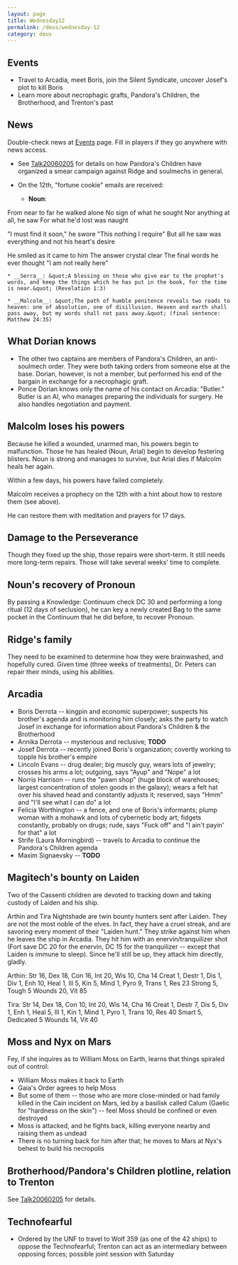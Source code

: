 ```yaml
---
layout: page
title: Wednesday12
permalink: /deus/wednesday-12
category: deus
---
```

## Events

* Travel to Arcadia, meet Boris, join the Silent Syndicate, uncover Josef's plot to kill Boris
* Learn more about necrophagic grafts, Pandora's Children, the Brotherhood, and Trenton's past


## News

Double-check news at [Events](events) page. Fill in players if they go anywhere with news access.
* See [Talk20060205](talk-20060205) for details on how Pandora's Children have organized a smear campaign against Ridge and soulmechs in general.
* On the 12th, &quot;fortune cookie&quot; emails are received:

    * __Noun__:

From near to far he walked alone
No sign of what he sought
Nor anything at all, he saw
For what he'd lost was naught

&quot;I must find it soon,&quot; he swore
&quot;This nothing I require&quot;
But all he saw was everything
and not his heart's desire

He smiled as it came to him
The answer crystal clear
The final words he ever thought
&quot;I am not really here&quot;

    * __Serra__: &quot;A blessing on those who give ear to the prophet's words, and keep the things which he has put in the book, for the time is near.&quot; (Revelation 1:3)

    * __Malcolm__: &quot;The path of humble penitence reveals two roads to heaven: one of absolution, one of disillusion. Heaven and earth shall pass away, but my words shall not pass away.&quot; (final sentence: Matthew 24:35)


## What Dorian knows

* The other two captains are members of Pandora's Children, an anti-soulmech order. They were both taking orders from someone else at the base. Dorian, however, is not a member, but performed his end of the bargain in exchange for a necrophagic graft.
* Ponce Dorian knows only the name of his contact on Arcadia: &quot;Butler.&quot; Butler is an AI, who manages preparing the individuals for surgery. He also handles negotiation and payment.


## Malcolm loses his powers

Because he killed a wounded, unarmed man, his powers begin to malfunction. Those he has healed (Noun, Arial) begin to develop festering blisters. Noun is strong and manages to survive, but Arial dies if Malcolm heals her again.

Within a few days, his powers have failed completely.

Malcolm receives a prophecy on the 12th with a hint about how to restore them (see above).

He can restore them with meditation and prayers for 17 days.


## Damage to the Perseverance

Though they fixed up the ship, those repairs were short-term. It still needs more long-term repairs. Those will take several weeks' time to complete.


## Noun's recovery of Pronoun

By passing a Knowledge: Continuum check DC 30 and performing a long ritual (12 days of seclusion), he can key a newly created Bag to the same pocket in the Continuum that he did before, to recover Pronoun.


## Ridge's family

They need to be examined to determine how they were brainwashed, and hopefully cured. Given time (three weeks of treatments), Dr. Peters can repair their minds, using his abilities.


## Arcadia

* Boris Derrota -- kingpin and economic superpower; suspects his brother's agenda and is monitoring him closely; asks the party to watch Josef in exchange for information about Pandora's Children &amp; the Brotherhood
* Annika Derrota -- mysterious and reclusive; __TODO__
* Josef Derrota -- recently joined Boris's organization; covertly working to topple his brother's empire
* Lincoln Evans -- drug dealer; big muscly guy, wears lots of jewelry; crosses his arms a lot; outgoing, says &quot;Ayup&quot; and &quot;Nope&quot; a lot
* Norris Harrison -- runs the &quot;pawn shop&quot; (huge block of warehouses; largest concentration of stolen goods in the galaxy); wears a felt hat over his shaved head and constantly adjusts it; reserved, says &quot;Hmm&quot; and &quot;I'll see what I can do&quot; a lot
* Felicia Worthington -- a fence, and one of Boris's informants; plump woman with a mohawk and lots of cybernetic body art; fidgets constantly, probably on drugs; rude, says &quot;Fuck off&quot; and &quot;I ain't payin' for that&quot; a lot 
* Strife (Laura Morningbird) -- travels to Arcadia to continue the Pandora's Children agenda
* Maxim Signaevsky -- __TODO__

## Magitech's bounty on Laiden

Two of the Cassenti children are devoted to tracking down and taking custody of Laiden and his ship.

Arthin and Tira Nightshade are twin bounty hunters sent after Laiden. They are not the most noble of the elves. In fact, they have a cruel streak, and are savoring every moment of their &quot;Laiden hunt.&quot; They strike against him when he leaves the ship in Arcadia. They hit him with an enervin/tranquilizer shot (Fort save DC 20 for the enervin, DC 15 for the tranquilizer -- except that Laiden is immune to sleep). Since he'll still be up, they attack him directly, gladly.

Arthin:
Str 16, Dex 18, Con 16, Int 20, Wis 10, Cha 14
Creat 1, Destr 1, Dis 1, Div 1, Enh 10, Heal 1, Ill 5, Kin 5, Mind 1, Pyro 9, Trans 1, Res 23
Strong 5, Tough 5
Wounds 20, Vit 85

Tira:
Str 14, Dex 18, Con 10, Int 20, Wis 14, Cha 16
Creat 1, Destr 7, Dis 5, Div 1, Enh 1, Heal 5, Ill 1, Kin 1, Mind 1, Pyro 1, Trans 10, Res 40
Smart 5, Dedicated 5
Wounds 14, Vit 40


## Moss and Nyx on Mars

Fey, if she inquires as to William Moss on Earth, learns that things spiraled out of control:
* William Moss makes it back to Earth
* Gaia's Order agrees to help Moss
* But some of them -- those who are more close-minded or had family killed in the Cain incident on Mars, led by a basilisk called Calum (Gaelic for &quot;hardness on the skin&quot;) -- feel Moss should be confined or even destroyed
* Moss is attacked, and he fights back, killing everyone nearby and raising them as undead
* There is no turning back for him after that; he moves to Mars at Nyx's behest to build his necropolis


## Brotherhood/Pandora's Children plotline, relation to Trenton

See [Talk20060205](talk-20060205) for details.


## Technofearful

* Ordered by the UNF to travel to Wolf 359 (as one of the 42 ships) to oppose the Technofearful; Trenton can act as an intermediary between opposing forces; possible joint session with Saturday 

